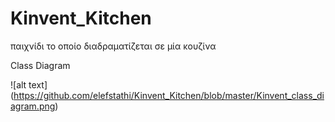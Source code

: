 # Kinvent_Kitchen
παιχνίδι το οποίο διαδραματίζεται σε μία κουζίνα

Class Diagram 

![alt text] (https://github.com/elefstathi/Kinvent_Kitchen/blob/master/Kinvent_class_diagram.png)
